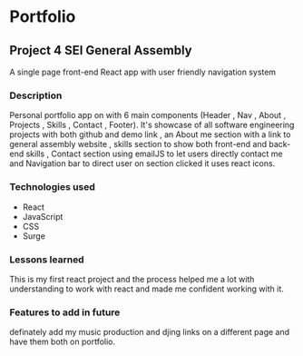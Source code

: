 # Portfolio 

## Project 4 SEI General Assembly

A single page front-end React app with user friendly navigation system

### Description

Personal portfolio app on with 6 main components (Header , Nav , About , Projects , Skills , Contact , Footer).
It's showcase of all software engineering projects with both github and demo link , an About me section with a link to general assembly website , skills section to show both front-end and back-end skills , Contact section using emailJS to let users directly contact me and Navigation bar to direct user on section clicked it uses react icons.

### Technologies used
<ul>
  <li>React</li>
  <li>JavaScript</li>
  <li>CSS</li>
  <li>Surge</li>
</ul>

### Lessons learned

This is my first react project and the process helped me a lot with understanding to work with react and made me confident working with it.

### Features to add in future

definately add my music production and djing links on a different page and have them both on portfolio.
